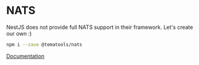 # NATS

NestJS does not provide full NATS support in their framework. Let's create our own :)

```bash
npm i --save @tematools/nats
```

[Documentation](https://temarusanov.github.io/dev-notes/workspace/techniques/nats)

